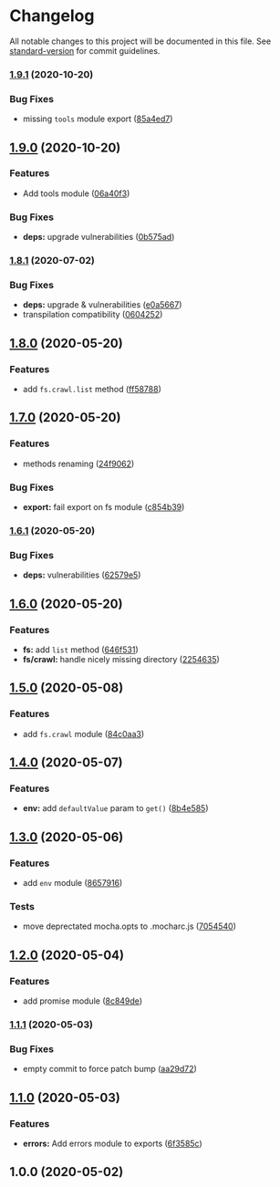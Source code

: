 # Changelog

All notable changes to this project will be documented in this file. See [standard-version](https://github.com/conventional-changelog/standard-version) for commit guidelines.

### [1.9.1](https://github.com/materya/carbon/compare/v1.9.0...v1.9.1) (2020-10-20)


### Bug Fixes

* missing `tools` module export ([85a4ed7](https://github.com/materya/carbon/commit/85a4ed7f636194243d5f436e974504e9abccabf1))

## [1.9.0](https://github.com/materya/carbon/compare/v1.8.1...v1.9.0) (2020-10-20)


### Features

* Add tools module ([06a40f3](https://github.com/materya/carbon/commit/06a40f3082044b61907cdd0ef97df987da006920))


### Bug Fixes

* **deps:** upgrade vulnerabilities ([0b575ad](https://github.com/materya/carbon/commit/0b575ad164d5a9a203726c4357425c41c39e4640))

### [1.8.1](https://github.com/materya/carbon/compare/v1.8.0...v1.8.1) (2020-07-02)


### Bug Fixes

* **deps:** upgrade & vulnerabilities ([e0a5667](https://github.com/materya/carbon/commit/e0a5667d43754f26b0b63dd1395496a58aee8ac8))
* transpilation compatibility ([0604252](https://github.com/materya/carbon/commit/0604252dd15db9cafafb8a2770456a0a19e5a2cb))

## [1.8.0](https://github.com/materya/carbon/compare/v1.7.0...v1.8.0) (2020-05-20)


### Features

* add `fs.crawl.list` method ([ff58788](https://github.com/materya/carbon/commit/ff587882be9bb44f943e6fcf98ed9bcc5b44484d))

## [1.7.0](https://github.com/materya/carbon/compare/v1.6.1...v1.7.0) (2020-05-20)


### Features

* methods renaming ([24f9062](https://github.com/materya/carbon/commit/24f906257b1a2a559007935436ea0405019cbad4))


### Bug Fixes

* **export:** fail export on fs module ([c854b39](https://github.com/materya/carbon/commit/c854b39fcf91f74dbaa2feb23701f309be0d1805))

### [1.6.1](https://github.com/materya/carbon/compare/v1.6.0...v1.6.1) (2020-05-20)


### Bug Fixes

* **deps:** vulnerabilities ([62579e5](https://github.com/materya/carbon/commit/62579e5204b4c23b1f154ac88af3028e4da4708d))

## [1.6.0](https://github.com/materya/carbon/compare/v1.5.0...v1.6.0) (2020-05-20)


### Features

* **fs:** add `list` method ([646f531](https://github.com/materya/carbon/commit/646f53173790d76a137db74a04e101a7454c5746))
* **fs/crawl:** handle nicely missing directory ([2254635](https://github.com/materya/carbon/commit/22546352dca21dfc1bc5db0de9f393adaf22f696))

## [1.5.0](https://github.com/materya/carbon/compare/v1.4.0...v1.5.0) (2020-05-08)


### Features

* add `fs.crawl` module ([84c0aa3](https://github.com/materya/carbon/commit/84c0aa37dc1916e65c990a4fdced3e35187902b6))

## [1.4.0](https://github.com/materya/carbon/compare/v1.3.0...v1.4.0) (2020-05-07)


### Features

* **env:** add `defaultValue` param to `get()` ([8b4e585](https://github.com/materya/carbon/commit/8b4e58500156417a4b7f9e1f5940248d4e6fb26a))

## [1.3.0](https://github.com/materya/carbon/compare/v1.2.0...v1.3.0) (2020-05-06)


### Features

* add `env` module ([8657916](https://github.com/materya/carbon/commit/8657916))


### Tests

* move deprectated mocha.opts to .mocharc.js ([7054540](https://github.com/materya/carbon/commit/7054540))



## [1.2.0](https://github.com/materya/carbon/compare/v1.1.1...v1.2.0) (2020-05-04)


### Features

* add promise module ([8c849de](https://github.com/materya/carbon/commit/8c849de))



### [1.1.1](https://github.com/materya/carbon/compare/v1.1.0...v1.1.1) (2020-05-03)


### Bug Fixes

* empty commit to force patch bump ([aa29d72](https://github.com/materya/carbon/commit/aa29d72))



## [1.1.0](https://github.com/materya/carbon/compare/v1.0.0...v1.1.0) (2020-05-03)


### Features

* **errors:** Add errors module to exports ([6f3585c](https://github.com/materya/carbon/commit/6f3585c))



## 1.0.0 (2020-05-02)
